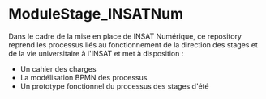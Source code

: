 # ModuleStage_INSATNum

Dans le cadre de la mise en place de INSAT Numérique, ce repository reprend les processus liés au fonctionnement 
de la direction des stages et de la vie universitaire à l'INSAT et met à disposition : 
- Un cahier des charges
- La modélisation BPMN des processus
- Un prototype fonctionnel du processus des stages d'été
